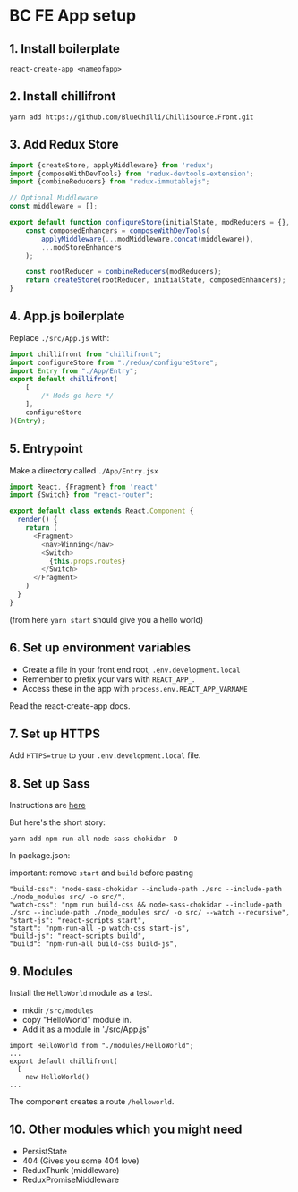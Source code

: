 # BC FE App setup

## 1. Install boilerplate

`react-create-app <nameofapp>`

## 2. Install chillifront

`yarn add https://github.com/BlueChilli/ChilliSource.Front.git`

## 3. Add Redux Store

```js
import {createStore, applyMiddleware} from 'redux';
import {composeWithDevTools} from 'redux-devtools-extension';
import {combineReducers} from "redux-immutablejs";

// Optional Middleware
const middleware = [];

export default function configureStore(initialState, modReducers = {}, modMiddleware = [], modStoreEnhancers = []) {
    const composedEnhancers = composeWithDevTools(
        applyMiddleware(...modMiddleware.concat(middleware)),
        ...modStoreEnhancers
    );

    const rootReducer = combineReducers(modReducers);
    return createStore(rootReducer, initialState, composedEnhancers);
}
```


## 4. App.js boilerplate

Replace `./src/App.js` with:

```js
import chillifront from "chillifront";
import configureStore from "./redux/configureStore";
import Entry from "./App/Entry";
export default chillifront(
    [
        /* Mods go here */
    ],
    configureStore
)(Entry);

``` 

## 5. Entrypoint

Make a directory called `./App/Entry.jsx`

```js
import React, {Fragment} from 'react'
import {Switch} from "react-router";

export default class extends React.Component {
  render() {
    return (
      <Fragment>
        <nav>Winning</nav>
        <Switch>
          {this.props.routes}
        </Switch>
      </Fragment>
    )
  }
}
```

(from here `yarn start` should give you a hello world)

## 6. Set up environment variables

* Create a file in your front end root, `.env.development.local`
* Remember to prefix your vars with `REACT_APP_`.
* Access these in the app with `process.env.REACT_APP_VARNAME`

Read the react-create-app docs.

## 7. Set up HTTPS

Add `HTTPS=true` to your `.env.development.local` file.

## 8. Set up Sass

Instructions are [here](https://github.com/facebookincubator/create-react-app/blob/master/packages/react-scripts/template/README.md#adding-a-css-preprocessor-sass-less-etc)

But here's the short story:

`yarn add npm-run-all node-sass-chokidar -D`

In package.json:

important: remove `start` and `build` before pasting

```
"build-css": "node-sass-chokidar --include-path ./src --include-path ./node_modules src/ -o src/",
"watch-css": "npm run build-css && node-sass-chokidar --include-path ./src --include-path ./node_modules src/ -o src/ --watch --recursive",
"start-js": "react-scripts start",
"start": "npm-run-all -p watch-css start-js",
"build-js": "react-scripts build",
"build": "npm-run-all build-css build-js",
```

## 9. Modules

Install the `HelloWorld` module as a test.

* mkdir `/src/modules`
* copy "HelloWorld" module in.
* Add it as a module in './src/App.js'

```
import HelloWorld from "./modules/HelloWorld";
...
export default chillifront(
  [
    new HelloWorld()
...
```

The component creates a route `/helloworld`. 

## 10. Other modules which you might need

* PersistState 
* 404 (Gives you some 404 love)
* ReduxThunk (middleware)
* ReduxPromiseMiddleware
